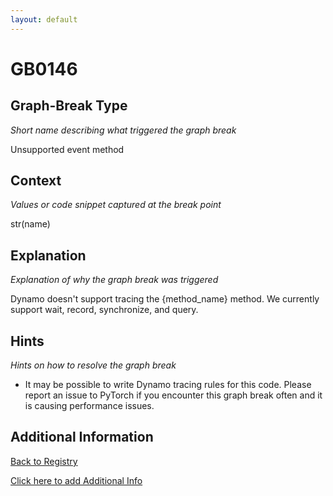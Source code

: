 ```yaml
---
layout: default
---
```

# GB0146

## Graph-Break Type
*Short name describing what triggered the graph break*

Unsupported event method

## Context
*Values or code snippet captured at the break point*

str(name)

## Explanation
*Explanation of why the graph break was triggered*

Dynamo doesn't support tracing the {method_name} method. We currently support wait, record, synchronize, and query.

## Hints
*Hints on how to resolve the graph break*

- It may be possible to write Dynamo tracing rules for this code. Please report an issue to PyTorch if you encounter this graph break often and it is causing performance issues.


## Additional Information

<!-- ADDITIONAL INFORMATION START - Add custom information below this line -->

<!-- ADDITIONAL INFORMATION END -->

[Back to Registry](../index.html)

[Click here to add Additional Info](https://github.com/pytorch-labs/compile-graph-break-site/edit/main/docs/gb/gb0146.md)
